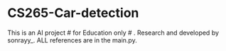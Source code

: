 # CS265-Car-detection
This is an AI project # for Education only #  . Research and developed by sonrayy_.
ALL references are in the main.py.


